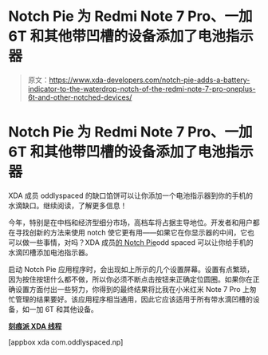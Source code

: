 # Notch Pie 为 Redmi Note 7 Pro、一加 6T 和其他带凹槽的设备添加了电池指示器

> 原文：<https://www.xda-developers.com/notch-pie-adds-a-battery-indicator-to-the-waterdrop-notch-of-the-redmi-note-7-pro-oneplus-6t-and-other-notched-devices/>

# Notch Pie 为 Redmi Note 7 Pro、一加 6T 和其他带凹槽的设备添加了电池指示器

XDA 成员 oddlyspaced 的缺口馅饼可以让你添加一个电池指示器到你的手机的水滴缺口。继续阅读，了解更多信息！

今年，特别是在中档和经济型细分市场，高档车将占据主导地位。开发者和用户都在寻找创新的方法来使用 notch 使它更有用——如果它在你显示器的中间，它也可以做一些事情，对吗？XDA 成员[的 Notch Pie](https://forum.xda-developers.com/member.php?u=9807173)odd spaced 可以让你给手机的水滴凹槽添加电池指示器。

启动 Notch Pie 应用程序时，会出现如上所示的几个设置屏幕。设置有点繁琐，因为按住按钮什么都不做，所以你必须不断点击按钮来正确定位圆圈。如果你在正确设置方面付出一些努力，你得到的最终结果将比我在小米红米 Note 7 Pro 上匆忙管理的结果要好。该应用程序相当通用，因此它应该适用于所有带水滴凹槽的设备，如一加 6T 和其他设备。

[**刻痕派 XDA 线程**](https://forum.xda-developers.com/redmi-note-7-pro/themes/app-notch-pie-ring-overlay-to-battery-t3917168)

[appbox xda com.oddlyspaced.np]